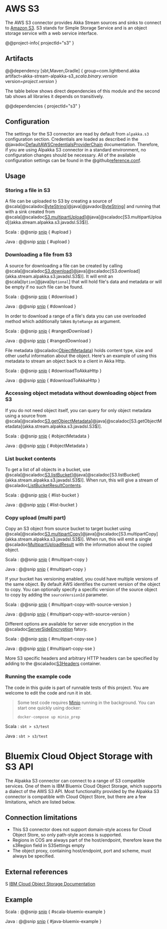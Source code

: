 # AWS S3

The AWS S3 connector provides Akka Stream sources and sinks to connect to [Amazon S3](https://aws.amazon.com/s3/).
S3 stands for Simple Storage Service and is an object storage service with a web service interface.

@@project-info{ projectId="s3" }

## Artifacts

@@dependency [sbt,Maven,Gradle] {
  group=com.lightbend.akka
  artifact=akka-stream-alpakka-s3_$scala.binary.version$
  version=$project.version$
}

The table below shows direct dependencies of this module and the second tab shows all libraries it depends on transitively.

@@dependencies { projectId="s3" }

## Configuration

The settings for the S3 connector are read by default from `alpakka.s3` configuration section.
Credentials are loaded as described in the @javadoc[DefaultAWSCredentialsProviderChain](com.amazonaws.auth.DefaultAWSCredentialsProviderChain) documentation.
Therefore, if you are using Alpakka S3 connector in a standard environment, no configuration changes should be necessary.
All of the available configuration settings can be found in the @github[reference.conf](/s3/src/main/resources/reference.conf).

## Usage

### Storing a file in S3

A file can be uploaded to S3 by creating a source of @scala[@scaladoc[ByteString](akka.util.ByteString)]@java[@javadoc[ByteString](akka.util.ByteString)] and running that with a sink created from @scala[@scaladoc[S3.multipartUpload](akka.stream.alpakka.s3.scaladsl.S3$)]@java[@scaladoc[S3.multipartUpload](akka.stream.alpakka.s3.javadsl.S3$)].

Scala
: @@snip [snip](/s3/src/test/scala/akka/stream/alpakka/s3/scaladsl/S3SinkSpec.scala) { #upload }

Java
: @@snip [snip](/s3/src/test/java/docs/javadsl/S3Test.java) { #upload }

### Downloading a file from S3

A source for downloading a file can be created by calling @scala[@scaladoc[S3.download](akka.stream.alpakka.s3.scaladsl.S3$)]@java[@scaladoc[S3.download](akka.stream.alpakka.s3.javadsl.S3$)].
It will emit an @scala[`Option`]@java[`Optional`] that will hold file's data and metadata or will be empty if no such file can be found.

Scala
: @@snip [snip](/s3/src/test/scala/akka/stream/alpakka/s3/scaladsl/S3SourceSpec.scala) { #download }

Java
: @@snip [snip](/s3/src/test/java/docs/javadsl/S3Test.java) { #download }

In order to download a range of a file's data you can use overloaded method which
additionally takes `ByteRange` as argument.

Scala
: @@snip [snip](/s3/src/test/scala/akka/stream/alpakka/s3/scaladsl/S3SourceSpec.scala) { #rangedDownload }

Java
: @@snip [snip](/s3/src/test/java/docs/javadsl/S3Test.java) { #rangedDownload }

File metadata (@scaladoc[ObjectMetadata](akka.stream.alpakka.s3.ObjectMetadata)) holds content type, size and other useful information about the object.
Here's an example of using this metadata to stream an object back to a client in Akka Http.

Scala
: @@snip [snip](/s3/src/test/scala/akka/stream/alpakka/s3/scaladsl/S3SourceSpec.scala) { #downloadToAkkaHttp }

Java
: @@snip [snip](/s3/src/test/java/docs/javadsl/S3Test.java) { #downloadToAkkaHttp }

### Accessing object metadata without downloading object from S3

If you do not need object itself, you can query for only object metadata using a source from @scala[@scaladoc[S3.getObjectMetadata](akka.stream.alpakka.s3.scaladsl.S3$)]@java[@scaladoc[S3.getObjectMetadata](akka.stream.alpakka.s3.javadsl.S3$)].

Scala
: @@snip [snip](/s3/src/test/scala/akka/stream/alpakka/s3/scaladsl/S3SourceSpec.scala) { #objectMetadata }

Java
: @@snip [snip](/s3/src/test/java/docs/javadsl/S3Test.java) { #objectMetadata }

### List bucket contents

To get a list of all objects in a bucket, use @scala[@scaladoc[S3.listBucket](akka.stream.alpakka.s3.scaladsl.S3$)]@java[@scaladoc[S3.listBucket](akka.stream.alpakka.s3.javadsl.S3$)].
When run, this will give a stream of @scaladoc[ListBucketResultContents](akka.stream.alpakka.s3.ListBucketResultContents).

Scala
: @@snip [snip](/s3/src/test/scala/akka/stream/alpakka/s3/scaladsl/S3SourceSpec.scala) { #list-bucket }

Java
: @@snip [snip](/s3/src/test/java/docs/javadsl/S3Test.java) { #list-bucket }

### Copy upload (multi part)

Copy an S3 object from source bucket to target bucket using @scala[@scaladoc[S3.multipartCopy](akka.stream.alpakka.s3.scaladsl.S3$)]@java[@scaladoc[S3.multipartCopy](akka.stream.alpakka.s3.javadsl.S3$)].
When run, this will emit a single @scaladoc[MultipartUploadResult](akka.stream.alpakka.s3.MultipartUploadResult) with the information about the copied object.

Scala
: @@snip [snip](/s3/src/test/scala/akka/stream/alpakka/s3/scaladsl/S3SinkSpec.scala) { #multipart-copy }

Java
: @@snip [snip](/s3/src/test/java/docs/javadsl/S3Test.java) { #multipart-copy }

If your bucket has versioning enabled, you could have multiple versions of the same object.
By default AWS identifies the current version of the object to copy.
You can optionally specify a specific version of the source object to copy by adding the `sourceVersionId` parameter.

Scala
: @@snip [snip](/s3/src/test/scala/akka/stream/alpakka/s3/scaladsl/S3SinkSpec.scala) { #multipart-copy-with-source-version }

Java
: @@snip [snip](/s3/src/test/java/docs/javadsl/S3Test.java) { #multipart-copy-with-source-version }

Different options are available for server side encryption in the @scaladoc[ServerSideEncryption](akka.stream.alpakka.s3.headers.ServerSideEncryption$) fatory.

Scala
: @@snip [snip](/s3/src/test/scala/akka/stream/alpakka/s3/scaladsl/S3SinkSpec.scala) { #multipart-copy-sse }

Java
: @@snip [snip](/s3/src/test/java/docs/javadsl/S3Test.java) { #multipart-copy-sse }

More S3 specific headers and arbitrary HTTP headers can be specified by adding to the @scaladoc[S3Headers](akka.stream.alpakka.s3.S3Headers) container.

### Running the example code

The code in this guide is part of runnable tests of this project. You are welcome to edit the code and run it in sbt.

> Some test code requires [Minio](https://github.com/minio/minio) running in the background. You can start one quickly using docker:
>
> `docker-compose up minio_prep`

Scala
:   ```
    sbt
    > s3/test
    ```

Java
:   ```
    sbt
    > s3/test
    ```
    
# Bluemix Cloud Object Storage with S3 API

The Alpakka S3 connector can connect to a range of S3 compatible services. One of them is IBM Bluemix Cloud Object Storage, which supports a dialect of the AWS S3 API.
Most functionality provided by the Alpakka S3 connector is compatible with Cloud Object Store, but there are a few limitations, which are listed below.
    
## Connection limitations

- This S3 connector does not support domain-style access for Cloud Object Store, so only path-style access is supported.
- Regions in COS are always part of the host/endpoint, therefore leave the s3Region field in S3Settings empty
- The object proxy, containing host/endpoint, port and scheme, must always be specified.

## External references
S
[IBM Cloud Object Storage Documentation](https://ibm-public-cos.github.io/crs-docs/api-reference)

## Example

Scala
: @@snip [snip](/s3/src/test/scala/docs/scaladsl/DocSnippets.scala) { #scala-bluemix-example }

Java
: @@snip [snip](/s3/src/test/java/docs/javadsl/DocSnippets.java) { #java-bluemix-example }
